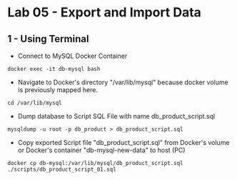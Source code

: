 # Lab 05 - Export and Import Data

## 1 - Using Terminal

* Connect to MySQL Docker Container

```shell
docker exec -it db-mysql bash
```

* Navigate to Docker's directory "/var/lib/mysql" because docker volume is previously mapped here.

```shell
cd /var/lib/mysql
```

* Dump database to Script SQL File with name db_product_script.sql

```shell
mysqldump -u root -p db_product > db_product_script.sql
```

* Copy exported Script file "db_product_script.sql" from Docker's volume or Docker's container "db-mysql-new-data" to host (PC) 

```shell
docker cp db-mysql:/var/lib/mysql/db_product_script.sql ./scripts/db_product_script_01.sql
```